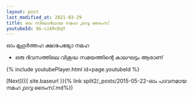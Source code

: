 ```yaml
---
layout: post
last_modified_at: 2021-03-29
title: ഓം സിദ്ധാർഥായ നമഹ ൧൦൮ ടൈംസ്
youtubeId: 9G-cikRcKqY
---
```

 
 
 ഓം മുഹൂർത്തഹ ക്ഷാപേഭ്യോ നമഹ 
 
 -  ഒരു ദിവസത്തിലെ വിശുദ്ധ സമയത്തിന്റെ കാലഘട്ടം ആരാണ് 
 
  
 
  
 
 
 
 
 
 


{% include youtubePlayer.html id=page.youtubeId %}
 
[Next]({{ site.baseurl }}{% link  split2/_posts/2015-05-22-ഓം പാവനമായ നമഹ ൧൦൮ ടൈംസ്.md%})
 
